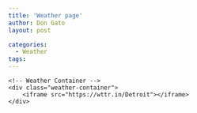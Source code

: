 ```yaml
---
title: 'Weather page'
author: Don Gato
layout: post

categories:
  - Weather
tags: 
---
```


    <!-- Weather Container -->
    <div class="weather-container">
        <iframe src="https://wttr.in/Detroit"></iframe>
    </div>
</body>
</html>